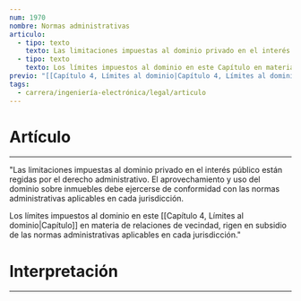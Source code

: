 ```yaml
---
num: 1970
nombre: Normas administrativas
articulo:
  - tipo: texto
    texto: Las limitaciones impuestas al dominio privado en el interés público están regidas por el derecho administrativo. El aprovechamiento y uso del dominio sobre inmuebles debe ejercerse de conformidad con las normas administrativas aplicables en cada jurisdicción.
  - tipo: texto
    texto: Los límites impuestos al dominio en este Capítulo en materia de relaciones de vecindad, rigen en subsidio de las normas administrativas aplicables en cada jurisdicción.
previo: "[[Capítulo 4, Límites al dominio|Capítulo 4, Límites al dominio]]"
tags:
  - carrera/ingeniería-electrónica/legal/articulo
---
```

# Artículo
---
"Las limitaciones impuestas al dominio privado en el interés público están regidas por el derecho administrativo. El aprovechamiento y uso del dominio sobre inmuebles debe ejercerse de conformidad con las normas administrativas aplicables en cada jurisdicción.

Los límites impuestos al dominio en este [[Capítulo 4, Límites al dominio|Capítulo]] en materia de relaciones de vecindad, rigen en subsidio de las normas administrativas aplicables en cada jurisdicción."

# Interpretación
---
